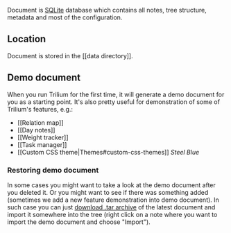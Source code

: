 Document is [SQLite](https://www.sqlite.org) database which contains all notes, tree structure, metadata and most of the configuration.

## Location

Document is stored in the [[data directory]].

## Demo document

When you run Trilium for the first time, it will generate a demo document for you as a starting point. It's also pretty useful for demonstration of some of Trilium's features, e.g.:

* [[Relation map]]
* [[Day notes]]
* [[Weight tracker]]
* [[Task manager]]
* [[Custom CSS theme|Themes#custom-css-themes]] *Steel Blue*

### Restoring demo document

In some cases you might want to take a look at the demo document after you deleted it. Or you might want to see if there was something added (sometimes we add a new feature demonstration into demo document). In such case you can just [download .tar archive](https://github.com/zadam/trilium/raw/master/db/demo.tar) of the latest document and import it somewhere into the tree (right click on a note where you want to import the demo document and choose "Import").